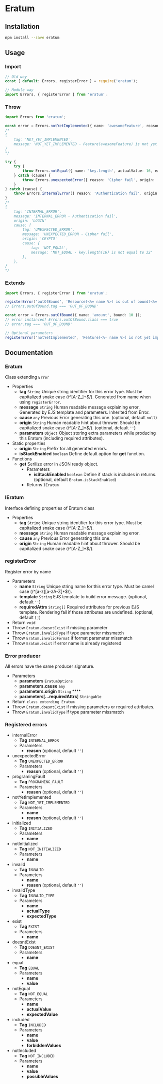 # Eratum

## Installation
```bash
npm install --save eratum
```

## Usage

### Import
```javascript
// Old way
const { default: Errors, registerError } = require('eratum');
```

```typescript
// Module way
import Errors, { registerError } from 'eratum';
```

### Throw
```typescript
import Errors from 'eratum';

const error = Errors.notYetImplemented({ name: 'awesomeFeature', reason: 'Planned in v2.3' });
/*
{
	tag: 'NOT_YET_IMPLEMENTED',
	message: 'NOT_YET_IMPLEMENTED - Feature(awesomeFeature) is not yet implemented.Planned in v2.3'
}
*/

try {
	try {
		throw Errors.notEqual({ name: 'key.length', actualValue: 16, expectedValue: 32 });
	} catch (cause) {
		throw Errors.unexpectedError({ reason: 'Cipher fail', origin: 'CRYPTO', cause })
	}
} catch (cause) {
	throw Errors.internalError({ reason: 'Authentication fail', origin: 'LOGIN', cause })
}
/*
{
	tag: 'INTERNAL_ERROR',
	message: 'INTERNAL_ERROR - Authentication fail',
	origin: 'LOGIN'
	cause: {
		tag: 'UNEXPECTED_ERROR',
		message: 'UNEXPECTED_ERROR - Cipher fail',
		origin: 'CRYPTO'
		cause: {
			tag: 'NOT_EQUAL',
			message: 'NOT_EQUAL - key.length(16) is not equal to 32'
		},
	},
}
*/
```

### Extends
```typescript
import Errors, { registerError } from 'eratum';

registerError('outOfBound', 'Resource(<%= name %>) is out of bound(<%= bound %>)', [ 'name', 'bound' ] );
// Errors.outOfBound.tag === 'OUT_OF_BOUND'

const error = Errors.outOfBound({ name: 'amount', bound: 10 });
// error instanceof Errors.outOfBound.class === true
// error.tag === 'OUT_OF_BOUND'

// Optional parameters
registerError('notYetImplemented', 'Feature(<%- name %>) is not yet implemented.<% if (locals.reason) { %><%- reason %><% } %>', ['name']);
```

## Documentation

### Eratum
Class extending `Error`
- Properties
	- **tag** `String` Unique string identifier for this error type. Must be capitalized snake case (/^[A-Z_]+$/). Generated from name when using `registerError`.
	- **message** `String` Human readable message explaining error. Generated by EJS template and parameters. Inherited from Error.
	- **cause** `any` Previous Error generating this one. (optional, default `null`)
	- **origin** `String` Human readable hint about thrower. Should be capitalized snake case (/^[A-Z_]*$/). (optional, default `''`)
	- **parameters** `Object` Object storing extra parameters while producing this Eratum (including required attributes).
- Static properties
	- **origin** `String` Prefix for all generated errors.
	- **isStackEnabled** `boolean` Define default option for **get** function.
- Functions
	- **get** Serilize error in JSON ready object.
		- Parameters
			- **isStackEnabled** `boolean` Define if stack is includes in returns. (optional, default `Eratum.isStackEnabled`)
		- Returns `IEratum`

### IEratum
Interface defining properties of Eratum class
- Properties
	- **tag** `String` Unique string identifier for this error type. Must be capitalized snake case (/^[A-Z_]+$/).
	- **message** `String` Human readable message explaining error.
	- **cause** `any` Previous Error generating this one.
	- **origin** `String` Human readable hint about thrower. Should be capitalized snake case (/^[A-Z_]*$/).

### registerError
Register error by name
- Parameters
	- **name** `String` Unique string name for this error type. Must be camel case (/^[a-z][a-zA-Z]*$/).
	- **template** `String` EJS template to build error message. (optional, default `''`)
	- **requiredAttrs** `String[]` Required attributes for previous EJS template. Rendering fail if those attributes are undefined. (optional, default `[]`)
- Return `void`
- Throw `Eratum.doesntExist` if missing parameter
- Throw `Eratum.invalidType` if type parameter missmatch
- Throw `Eratum.invalidFormat` if format parameter missmatch
- Throw `Eratum.exist` if error name is already registered

### Error producer
All errors have the same producer signature. 
- Parameters
	- **parameters** `EratumOptions` 
	- **parameters.cause** `any` 
	- **parameters.origin** `String` **** 
	- **parameters[...requiredAttrs]** `Stringable` 
- Return `class extending Eratum`
- Throw `Eratum.doesntExist` if missing parameters or required attributes.
- Throw `Eratum.invalidType` if type parameter missmatch

### Registered errors
- internalError
	- **Tag** `INTERNAL_ERROR`
	- Parameters
		- **reason** (optional, default `''`)
- unexpectedError
	- **Tag** `UNEXPECTED_ERROR`
	- Parameters
		- **reason** (optional, default `''`)
- programingFault
	- **Tag** `PROGRAMING_FAULT`
	- Parameters
		- **reason** (optional, default `''`)
- notYetImplemented
	- **Tag** `NOT_YET_IMPLEMENTED`
	- Parameters
		- **name**
		- **reason** (optional, default `''`)
- initialized
	- **Tag** `INITIALIZED`
	- Parameters
		- **name**
- notInitialized
	- **Tag** `NOT_INITIALIZED`
	- Parameters
		- **name**
- invalid
	- **Tag** `INVALID`
	- Parameters
		- **name**
		- **reason** (optional, default `''`)
- invalidType
	- **Tag** `INVALID_TYPE`
	- Parameters
		- **name**
		- **actualType**
		- **expectedType**
- exist
	- **Tag** `EXIST`
	- Parameters
		- **name**
- doesntExist
	- **Tag** `DOESNT_EXIST`
	- Parameters
		- **name**
- equal
	- **Tag** `EQUAL`
	- Parameters
		- **name**
		- **value**
- notEqual
	- **Tag** `NOT_EQUAL`
	- Parameters
		- **name**
		- **actualValue**
		- **expectedValue**
- included
	- **Tag** `INCLUDED`
	- Parameters
		- **name**
		- **value**
		- **forbiddenValues**
- notIncluded
	- **Tag** `NOT_INCLUDED`
	- Parameters
		- **name**
		- **value**
		- **possibleValues**

